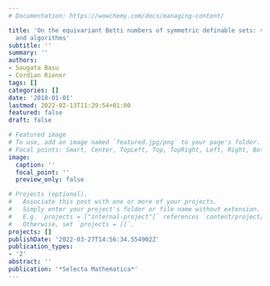 ```yaml
---
# Documentation: https://wowchemy.com/docs/managing-content/

title: 'On the equivariant Betti numbers of symmetric definable sets: vanishing, bounds
  and algorithms'
subtitle: ''
summary: ''
authors:
- Saugata Basu
- Cordian Riener
tags: []
categories: []
date: '2018-01-01'
lastmod: 2022-02-13T11:29:54+01:00
featured: false
draft: false

# Featured image
# To use, add an image named `featured.jpg/png` to your page's folder.
# Focal points: Smart, Center, TopLeft, Top, TopRight, Left, Right, BottomLeft, Bottom, BottomRight.
image:
  caption: ''
  focal_point: ''
  preview_only: false

# Projects (optional).
#   Associate this post with one or more of your projects.
#   Simply enter your project's folder or file name without extension.
#   E.g. `projects = ["internal-project"]` references `content/project/deep-learning/index.md`.
#   Otherwise, set `projects = []`.
projects: []
publishDate: '2022-03-27T14:56:34.554902Z'
publication_types:
- '2'
abstract: ''
publication: '*Selecta Mathematica*'
---
```

